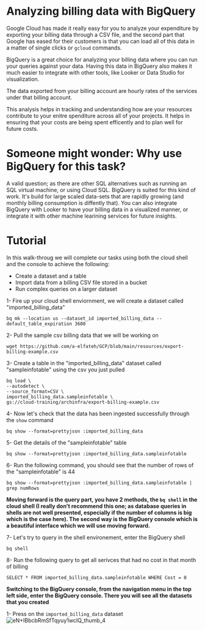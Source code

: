 # Analyzing billing data with BigQuery
Google Cloud has made it really easy for you to analyze your expenditure by exporting your billing data through a CSV file, and the second part that Google has eased for their customers is that you can load all of this data in a matter of single clicks or ```gcloud``` commands. 

BigQuery is a great choice for analyzing your billing data where you can run your queries against your data. Having this data in BigQuery also makes it much easier to integrate with other tools, like Looker or Data Studio for visualization.

The data exported from your billing account are hourly rates of the services under that billing account. 

This analysis helps in tracking and understanding how are your resources contribute to your enitre spenditure across all of your projects. It helps in ensuring that your costs are being spent efficently and to plan well for future costs.

# Someone might wonder: Why use BigQuery for this task?
A valid question; as there are other SQL alternatives such as running an SQL virtual machine, or using Cloud SQL. BigQuery is suited for this kind of work. It's build for large scaled data-sets that are rapidly growing (and monthly billing consumption is diffently that). You can also integrate BigQuery with Looker to have your billing data in a visualized manner, or integrate it with other machine learining services for future insights.

# Tutorial
In this walk-throug we will complete our tasks using both the cloud shell and the console to achieve the following:
- Create a dataset and a table
- Import data from a billing CSV file stored in a bucket
- Run complex queries on a larger dataset


1- Fire up your cloud shell enviornment, we will create a dataset called "imported_billing_data"
```
bq mk --location us --dataset_id imported_billing_data --default_table_expiration 3600
```

2- Pull the sample csv billing data that we will be working on
```
wget https://github.com/a-elfateh/GCP/blob/main/resources/export-billing-example.csv
```

3- Create a table in the "imported_billing_data" dataset called "sampleinfotable" using the csv you just pulled
```
bq load \
--autodetect \
--source_format=CSV \
imported_billing_data.sampleinfotable \
gs://cloud-training/archinfra/export-billing-example.csv
```

4- Now let's check that the data has been ingested successfully through the ```show``` command
```
bq show --format=prettyjson :imported_billing_data
```

5- Get the details of the "sampleinfotable" table 
```
bq show --format=prettyjson :imported_billing_data.sampleinfotable 
```

6- Run the following command, you should see that the number of rows of the "sampleinfotable" is 44
```
bq show --format=prettyjson :imported_billing_data.sampleinfotable | grep numRows
```

**Moving forward is the query part, you have 2 methods, the ```bq shell``` in the cloud shell (I really don't recommend this one; as database queries in shells are not well presented, especially if the number of columns is big which is the case here). The second way is the BigQuery console which is a beautiful interface which we will use moving forward.**

7- Let's try to query in the shell environement, enter the BigQuery shell
```
bq shell
```

8- Run the following query to get all serivces that had no cost in that month of billing
```
SELECT * FROM imported_billing_data.sampleinfotable WHERE Cost = 0
```
**Switching to the BigQuery console, from the navigation menu in the top left side, enter the BigQuery console. There you will see all the datasets that you created**

1- Press on the ```imported_billing_data``` dataset
![eN+IBbcbRmSfTqyuy1wcIQ_thumb_4](https://github.com/a-elfateh/GCP/assets/61758821/ba9c6ea7-812d-4c4e-bd1a-54b96e9b8f68)

